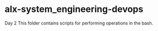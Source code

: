 # alx-system_engineering-devops
Day 2
This folder contains scripts for performing operations in the bash. 

